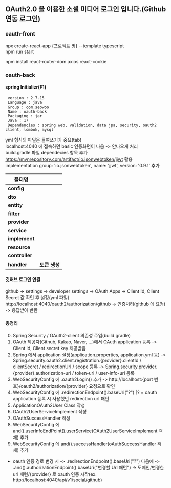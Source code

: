 ## OAuth2.0 을 이용한 소셜 미디어 로그인 입니다.(Github 연동 로그인) ##
### oauth-front ###
npx create-react-app {프로젝트 명} --template typescript<br/>
npm run start<br/>

npm install react-router-dom axios react-cookie<br/>
### oauth-back ###
#### spring Initializr(F1) ####
     version : 2.7.15
     Language : java
     Group : com.seowoo
     Name : oauth-back
     Packaging : jar
     Java : 17
     Dependencies : spring web, validation, data jpa, security, oauth2 client, lombok, mysql

yml 형식의 파일은 들여쓰기가 중요(tab)<br/>
localhost:4040 에 접속하면 basic 인증화면이 나옴 -> 안나오게 처리<br/>
build.gradle 파일 dependecies 항목 추가<br/>
https://mvnrepository.com/artifact/io.jsonwebtoken/jjwt 활용<br/>
implementation group: 'io.jsonwebtoken', name: 'jjwt', version: '0.9.1' 추가

|**폴더명**||
|--|--|
|**config**||
|**dto**||
|**entity**||
|**filter**||
|**provider**||
|**service**||
|**implement**||
|**resource**||
|**controller**||
|**handler**|**토큰 생성**|

#### 깃허브 로그인 연결 ####
github -> settings -> developer settings -> OAuth Apps -> Client Id, Client Secret 값 확인 후 설정(yml 파일)<br/>
http://localhost:4040/oauth2/authorization/github -> 인증처리(github 에 요청) -> 응답받아 반환

#### 총정리 ####
0. Spring Security / OAuth2-client 의존성 주입(build.gradle)
1. OAuth 제공자(Github, Kakao, Naver, ...)에서 OAuth application 등록 -> Client id, Client secret key 제공받음
2. Spring 에서 application 설정(application.properties, application.yml 등) -> Spring.security.oauth2.client.registration.{provider}.clientId / clientSecret / redirectionUrl / scope 등록 -> Spring.security.provider.{provider}.authorization-uri / token-uri / user-info-uri 등록
3. WebSecurityConfig 에 .oauth2Login() 추가 -> http://localhost:{port 번호}/oauth2/authorization/{provider} 요청으로 확인
4. WebSecurityConfig 에 .redirectionEndpoint().baseUri("?") [? = oauth application 등록 시 사용했던 redirection url 패턴
5. ApplicationOAuth2User Class 작성
6. OAuth2UserServiceImplement 작성
7. OAuthSuccessHandler 작성
8. WebSecurityConfig 에 and().userInfoEndPoint().userService(OAuth2UserServiceImplement 객체) 추가
9. WebSecurityConfig 에 and().successHandler(oAuthSuccessHandler 객체) 추가
+ oauth 인증 경로 변경 시 -> .redirectionEndpoint().baseUri("?") 다음에 -> .and().authorizationEndpoint().baseUri("변경할 Url 패턴") -> 도메인/변경한 url 패턴/{provider} 로 oauth 인증 시작(ex. http://localhost:4040/api/v1/social/github)

